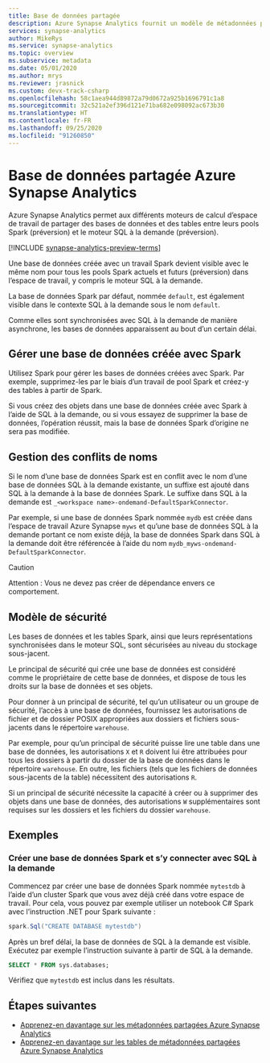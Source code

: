 ```yaml
---
title: Base de données partagée
description: Azure Synapse Analytics fournit un modèle de métadonnées partagées, où le fait de créer une base de données dans Apache Spark la rend accessible à partir de ses moteurs de pools SQL et SQL à la demande (préversion).
services: synapse-analytics
author: MikeRys
ms.service: synapse-analytics
ms.topic: overview
ms.subservice: metadata
ms.date: 05/01/2020
ms.author: mrys
ms.reviewer: jrasnick
ms.custom: devx-track-csharp
ms.openlocfilehash: 58c1aea944d89872a79d0672a925b1696791c1a8
ms.sourcegitcommit: 32c521a2ef396d121e71ba682e098092ac673b30
ms.translationtype: HT
ms.contentlocale: fr-FR
ms.lasthandoff: 09/25/2020
ms.locfileid: "91260850"
---
```

# <a name="azure-synapse-analytics-shared-database"></a>Base de données partagée Azure Synapse Analytics

Azure Synapse Analytics permet aux différents moteurs de calcul d’espace de travail de partager des bases de données et des tables entre leurs pools Spark (préversion) et le moteur SQL à la demande (préversion).

[!INCLUDE [synapse-analytics-preview-terms](../../../includes/synapse-analytics-preview-terms.md)]

Une base de données créée avec un travail Spark devient visible avec le même nom pour tous les pools Spark actuels et futurs (préversion) dans l’espace de travail, y compris le moteur SQL à la demande.

La base de données Spark par défaut, nommée `default`, est également visible dans le contexte SQL à la demande sous le nom `default`.

Comme elles sont synchronisées avec SQL à la demande de manière asynchrone, les bases de données apparaissent au bout d’un certain délai.

## <a name="manage-a-spark-created-database"></a>Gérer une base de données créée avec Spark

Utilisez Spark pour gérer les bases de données créées avec Spark. Par exemple, supprimez-les par le biais d’un travail de pool Spark et créez-y des tables à partir de Spark.

Si vous créez des objets dans une base de données créée avec Spark à l’aide de SQL à la demande, ou si vous essayez de supprimer la base de données, l’opération réussit, mais la base de données Spark d’origine ne sera pas modifiée.

## <a name="how-name-conflicts-are-handled"></a>Gestion des conflits de noms

Si le nom d’une base de données Spark est en conflit avec le nom d’une base de données SQL à la demande existante, un suffixe est ajouté dans SQL à la demande à la base de données Spark. Le suffixe dans SQL à la demande est `_<workspace name>-ondemand-DefaultSparkConnector`.

Par exemple, si une base de données Spark nommée `mydb` est créée dans l’espace de travail Azure Synapse `myws` et qu’une base de données SQL à la demande portant ce nom existe déjà, la base de données Spark dans SQL à la demande doit être référencée à l’aide du nom `mydb_myws-ondemand-DefaultSparkConnector`.

> [!CAUTION]
> Attention : Vous ne devez pas créer de dépendance envers ce comportement.

## <a name="security-model"></a>Modèle de sécurité

Les bases de données et les tables Spark, ainsi que leurs représentations synchronisées dans le moteur SQL, sont sécurisées au niveau du stockage sous-jacent.

Le principal de sécurité qui crée une base de données est considéré comme le propriétaire de cette base de données, et dispose de tous les droits sur la base de données et ses objets.

Pour donner à un principal de sécurité, tel qu’un utilisateur ou un groupe de sécurité, l’accès à une base de données, fournissez les autorisations de fichier et de dossier POSIX appropriées aux dossiers et fichiers sous-jacents dans le répertoire `warehouse`. 

Par exemple, pour qu’un principal de sécurité puisse lire une table dans une base de données, les autorisations `X` et `R` doivent lui être attribuées pour tous les dossiers à partir du dossier de la base de données dans le répertoire `warehouse`. En outre, les fichiers (tels que les fichiers de données sous-jacents de la table) nécessitent des autorisations `R`. 

Si un principal de sécurité nécessite la capacité à créer ou à supprimer des objets dans une base de données, des autorisations `W` supplémentaires sont requises sur les dossiers et les fichiers du dossier `warehouse`.

## <a name="examples"></a>Exemples

### <a name="create-and-connect-to-spark-database-with-sql-on-demand"></a>Créer une base de données Spark et s’y connecter avec SQL à la demande

Commencez par créer une base de données Spark nommée `mytestdb` à l’aide d’un cluster Spark que vous avez déjà créé dans votre espace de travail. Pour cela, vous pouvez par exemple utiliser un notebook C# Spark avec l’instruction .NET pour Spark suivante :

```csharp
spark.Sql("CREATE DATABASE mytestdb")
```

Après un bref délai, la base de données de SQL à la demande est visible. Exécutez par exemple l’instruction suivante à partir de SQL à la demande.

```sql
SELECT * FROM sys.databases;
```

Vérifiez que `mytestdb` est inclus dans les résultats.

## <a name="next-steps"></a>Étapes suivantes

- [Apprenez-en davantage sur les métadonnées partagées Azure Synapse Analytics](overview.md)
- [Apprenez-en davantage sur les tables de métadonnées partagées Azure Synapse Analytics](table.md)

